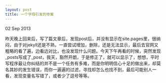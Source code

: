 ```yaml
---
layout: post
title: 一个字母引发的惨案
---
```


<p class="meta">02 Sep 2013</p>

昨天晚上回来后，写了篇文章后，发现post后，并没有显示在site.pages里，很纳闷，由于对jekyll还是不熟，一直尝试增加，删除，还是无法显示，最后去官网又粗略的看了遍，边看边对比，也没发现什么问题。今天下午再看的时候，突然发现_posts写成了_post，我天，豁然开朗，于是修正了，就可以显示了，想想，平时写程序最让你纠结的并不是一个任务有多难，而是你明明信心十足的做出来，却莫名其妙的发生错误，而你一遍遍的过滤，寻找却怎么也找不到，最后可能别人一看，发现变量名写错了，或者少了逗号等等。